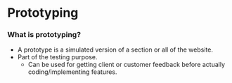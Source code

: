 # Prototyping

### What is prototyping?
- A prototype is a simulated version of a section or all of the website.
- Part of the testing purpose.
  - Can be used for getting client or customer feedback before actually coding/implementing features.
